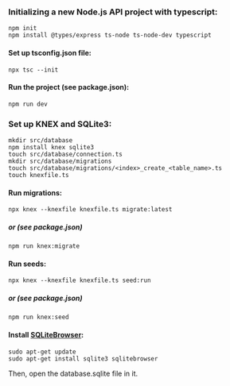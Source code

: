 ### Initializing a new Node.js API project with typescript:
```
npm init 
npm install @types/express ts-node ts-node-dev typescript
```
#### Set up tsconfig.json file:
```
npx tsc --init
```
#### Run the project (see package.json):
```
npm run dev
```

### Set up KNEX and SQLite3:
```
mkdir src/database
npm install knex sqlite3
touch src/database/connection.ts
mkdir src/database/migrations
touch src/database/migrations/<index>_create_<table_name>.ts
touch knexfile.ts
```

#### Run migrations:
```
npx knex --knexfile knexfile.ts migrate:latest
```
##### or (see package.json)
```
npm run knex:migrate
```

#### Run seeds:
```
npx knex --knexfile knexfile.ts seed:run
```
##### or (see package.json)
```
npm run knex:seed
```

#### Install [SQLiteBrowser](https://linuxhint.com/install_sqlite_browser_ubuntu_1804/):
```
sudo apt-get update
sudo apt-get install sqlite3 sqlitebrowser
```
Then, open the database.sqlite file in it.
